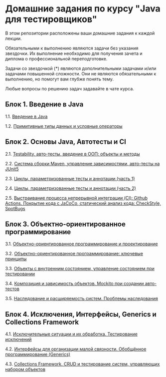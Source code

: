 # Домашние задания по курсу "Java для тестировщиков"

В этом репозитории расположены ваши домашние задания к каждой лекции. 

Обязательными к выполнению являются задачи без указания звездочки. Их выполнение необходимо для получения зачета и диплома о профессиональной переподготовке.

Задачи со звездочкой (*) являются дополнительными задачами и/или задачами повышенной сложности. Они не являются обязательными к выполнению, но помогут вам глубже понять тему.

Любые вопросы по решению задач задавайте в чате курса.

## Блок 1. Введение в Java

1.1. [Введение в Java](/JAVA_INTRO.md)

1.2. [Примитивные типы данных и условные операторы](/PRIMITIVES.md)


## Блок 2. Основы Java, Автотесты и CI

2.1. [Testability, авто-тесты, введение в ООП: объекты и методы](/TESTABILITY.md)

2.2. [Система сборки Maven, управление зависимостями, авто-тесты на JUnit5](/MAVEN.md)

2.3. [Циклы, параметризованные тесты и аннотации (часть 1)](/CYCLES1.md)

2.4. [Циклы, параметризованные тесты и аннотации (часть 2)](CYCLES2.md)

2.5. [Выстраивание процесса непрерывной интеграции (CI): Github Actions. Покрытие кода с JaCoCo, статический анализ кода: CheckStyle, SpotBugs](CICD.md)


## Блок 3. Объектно-ориентированное программирование

3.1. [Объектно-ориентированное программирование и проектирование]()

3.2. [Объектно-ориентированное программирование: ключевые принципы]()

3.3. [Объекты с внутренним состоянием, управление состоянием при тестировании]()

3.4. [Композиция и зависимость объектов. Mockito при создании авто-тестов]()

3.5. [Наследование и расширяемость систем. Проблемы наследования]()


## Блок 4. Исключения, Интерфейсы, Generics и Collections Framework

4.1. [Исключительные ситуации и их обработка. Тестирование исключений]()

4.2. [Интерфейсы для организации малой связности. Обобщённое программирование (Generics)]()

4.3. [Collections Framework. CRUD и тестирование систем, управляющих набором объектов]()

